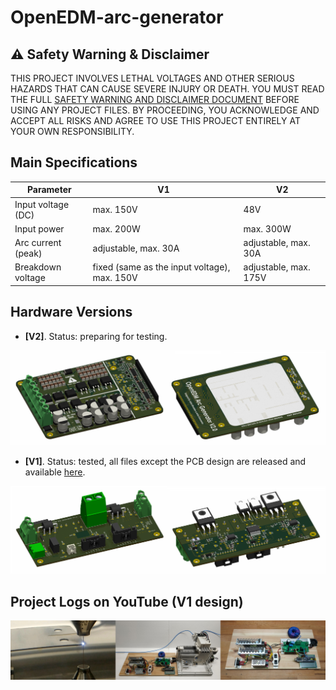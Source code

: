 # OpenEDM-arc-generator

## ⚠️ Safety Warning & Disclaimer

THIS PROJECT INVOLVES LETHAL VOLTAGES AND OTHER SERIOUS HAZARDS THAT CAN CAUSE SEVERE INJURY OR DEATH. YOU MUST READ THE FULL [SAFETY WARNING AND DISCLAIMER DOCUMENT](https://github.com/OpenEDM/.github/blob/main/docs/SAFETY_WARNING_AND_DISCLAIMER.md) BEFORE USING ANY PROJECT FILES. BY PROCEEDING, YOU ACKNOWLEDGE AND ACCEPT ALL RISKS AND AGREE TO USE THIS PROJECT ENTIRELY AT YOUR OWN RESPONSIBILITY.

## Main Specifications

<div align="center">

| Parameter          | V1                                           | V2                    |
| ------------------ | -------------------------------------------- | --------------------- |
| Input voltage (DC) | max. 150V                                    | 48V                   |
| Input power        | max. 200W                                    | max. 300W             |
| Arc current (peak) | adjustable, max. 30A                         | adjustable, max. 30A  |
| Breakdown voltage  | fixed (same as the input voltage), max. 150V | adjustable, max. 175V |

</div>

## Hardware Versions

- **[V2]**. Status: preparing for testing.

![](https://github.com/OpenEDM/.github/blob/main/images/arc_generator_v2.0.png)

- **[V1]**. Status: tested, all files except the PCB design are released and available [here](https://github.com/OpenEDM/OpenEDM-arc-generator/blob/main/V1/README.md).

![](https://github.com/OpenEDM/.github/blob/main/images/arc_generator_v1.1.png)

## Project Logs on YouTube (V1 design)

[![](https://github.com/OpenEDM/.github/blob/main/images/youtube_playlist_thumbnails.jpg)](https://www.youtube.com/@OpenEDM)
